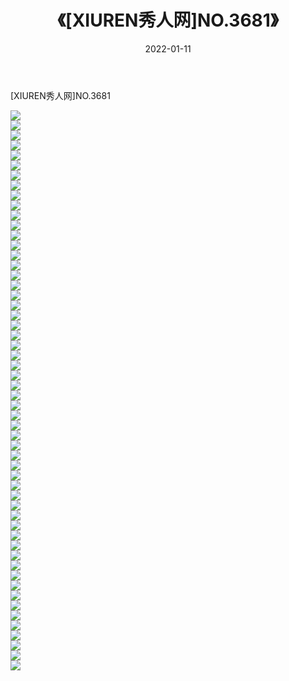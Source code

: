 ﻿---
layout: post
title:  《[XIUREN秀人网]NO.3681》
date:   2022-01-11
img: http://pic.660000.xyz/1:/秀人网/秀人网第04部分/[XIUREN秀人网]NO.3681/000.jpg
categories: [美女, 清纯, 唯美]
---

[XIUREN秀人网]NO.3681

 ![](http://pic.660000.xyz/1:/秀人网/秀人网第04部分/[XIUREN秀人网]NO.3681/001.jpg) <br>![](http://pic.660000.xyz/1:/秀人网/秀人网第04部分/[XIUREN秀人网]NO.3681/002.jpg) <br>![](http://pic.660000.xyz/1:/秀人网/秀人网第04部分/[XIUREN秀人网]NO.3681/003.jpg) <br>![](http://pic.660000.xyz/1:/秀人网/秀人网第04部分/[XIUREN秀人网]NO.3681/004.jpg) <br>![](http://pic.660000.xyz/1:/秀人网/秀人网第04部分/[XIUREN秀人网]NO.3681/005.jpg) <br>![](http://pic.660000.xyz/1:/秀人网/秀人网第04部分/[XIUREN秀人网]NO.3681/006.jpg) <br>![](http://pic.660000.xyz/1:/秀人网/秀人网第04部分/[XIUREN秀人网]NO.3681/007.jpg) <br>![](http://pic.660000.xyz/1:/秀人网/秀人网第04部分/[XIUREN秀人网]NO.3681/008.jpg) <br>![](http://pic.660000.xyz/1:/秀人网/秀人网第04部分/[XIUREN秀人网]NO.3681/009.jpg) <br>![](http://pic.660000.xyz/1:/秀人网/秀人网第04部分/[XIUREN秀人网]NO.3681/010.jpg) <br>![](http://pic.660000.xyz/1:/秀人网/秀人网第04部分/[XIUREN秀人网]NO.3681/011.jpg) <br>![](http://pic.660000.xyz/1:/秀人网/秀人网第04部分/[XIUREN秀人网]NO.3681/012.jpg) <br>![](http://pic.660000.xyz/1:/秀人网/秀人网第04部分/[XIUREN秀人网]NO.3681/013.jpg) <br>![](http://pic.660000.xyz/1:/秀人网/秀人网第04部分/[XIUREN秀人网]NO.3681/014.jpg) <br>![](http://pic.660000.xyz/1:/秀人网/秀人网第04部分/[XIUREN秀人网]NO.3681/015.jpg) <br>![](http://pic.660000.xyz/1:/秀人网/秀人网第04部分/[XIUREN秀人网]NO.3681/016.jpg) <br>![](http://pic.660000.xyz/1:/秀人网/秀人网第04部分/[XIUREN秀人网]NO.3681/017.jpg) <br>![](http://pic.660000.xyz/1:/秀人网/秀人网第04部分/[XIUREN秀人网]NO.3681/018.jpg) <br>![](http://pic.660000.xyz/1:/秀人网/秀人网第04部分/[XIUREN秀人网]NO.3681/019.jpg) <br>![](http://pic.660000.xyz/1:/秀人网/秀人网第04部分/[XIUREN秀人网]NO.3681/020.jpg) <br>![](http://pic.660000.xyz/1:/秀人网/秀人网第04部分/[XIUREN秀人网]NO.3681/021.jpg) <br>![](http://pic.660000.xyz/1:/秀人网/秀人网第04部分/[XIUREN秀人网]NO.3681/022.jpg) <br>![](http://pic.660000.xyz/1:/秀人网/秀人网第04部分/[XIUREN秀人网]NO.3681/023.jpg) <br>![](http://pic.660000.xyz/1:/秀人网/秀人网第04部分/[XIUREN秀人网]NO.3681/024.jpg) <br>![](http://pic.660000.xyz/1:/秀人网/秀人网第04部分/[XIUREN秀人网]NO.3681/025.jpg) <br>![](http://pic.660000.xyz/1:/秀人网/秀人网第04部分/[XIUREN秀人网]NO.3681/026.jpg) <br>![](http://pic.660000.xyz/1:/秀人网/秀人网第04部分/[XIUREN秀人网]NO.3681/027.jpg) <br>![](http://pic.660000.xyz/1:/秀人网/秀人网第04部分/[XIUREN秀人网]NO.3681/028.jpg) <br>![](http://pic.660000.xyz/1:/秀人网/秀人网第04部分/[XIUREN秀人网]NO.3681/029.jpg) <br>![](http://pic.660000.xyz/1:/秀人网/秀人网第04部分/[XIUREN秀人网]NO.3681/030.jpg) <br>![](http://pic.660000.xyz/1:/秀人网/秀人网第04部分/[XIUREN秀人网]NO.3681/031.jpg) <br>![](http://pic.660000.xyz/1:/秀人网/秀人网第04部分/[XIUREN秀人网]NO.3681/032.jpg) <br>![](http://pic.660000.xyz/1:/秀人网/秀人网第04部分/[XIUREN秀人网]NO.3681/033.jpg) <br>![](http://pic.660000.xyz/1:/秀人网/秀人网第04部分/[XIUREN秀人网]NO.3681/034.jpg) <br>![](http://pic.660000.xyz/1:/秀人网/秀人网第04部分/[XIUREN秀人网]NO.3681/035.jpg) <br>![](http://pic.660000.xyz/1:/秀人网/秀人网第04部分/[XIUREN秀人网]NO.3681/036.jpg) <br>![](http://pic.660000.xyz/1:/秀人网/秀人网第04部分/[XIUREN秀人网]NO.3681/037.jpg) <br>![](http://pic.660000.xyz/1:/秀人网/秀人网第04部分/[XIUREN秀人网]NO.3681/038.jpg) <br>![](http://pic.660000.xyz/1:/秀人网/秀人网第04部分/[XIUREN秀人网]NO.3681/039.jpg) <br>![](http://pic.660000.xyz/1:/秀人网/秀人网第04部分/[XIUREN秀人网]NO.3681/040.jpg) <br>![](http://pic.660000.xyz/1:/秀人网/秀人网第04部分/[XIUREN秀人网]NO.3681/041.jpg) <br>![](http://pic.660000.xyz/1:/秀人网/秀人网第04部分/[XIUREN秀人网]NO.3681/042.jpg) <br>![](http://pic.660000.xyz/1:/秀人网/秀人网第04部分/[XIUREN秀人网]NO.3681/043.jpg) <br>![](http://pic.660000.xyz/1:/秀人网/秀人网第04部分/[XIUREN秀人网]NO.3681/044.jpg) <br>![](http://pic.660000.xyz/1:/秀人网/秀人网第04部分/[XIUREN秀人网]NO.3681/045.jpg) <br>![](http://pic.660000.xyz/1:/秀人网/秀人网第04部分/[XIUREN秀人网]NO.3681/046.jpg) <br>![](http://pic.660000.xyz/1:/秀人网/秀人网第04部分/[XIUREN秀人网]NO.3681/047.jpg) <br>![](http://pic.660000.xyz/1:/秀人网/秀人网第04部分/[XIUREN秀人网]NO.3681/048.jpg) <br>![](http://pic.660000.xyz/1:/秀人网/秀人网第04部分/[XIUREN秀人网]NO.3681/049.jpg) <br>![](http://pic.660000.xyz/1:/秀人网/秀人网第04部分/[XIUREN秀人网]NO.3681/050.jpg) <br>![](http://pic.660000.xyz/1:/秀人网/秀人网第04部分/[XIUREN秀人网]NO.3681/051.jpg) <br>![](http://pic.660000.xyz/1:/秀人网/秀人网第04部分/[XIUREN秀人网]NO.3681/052.jpg) <br>![](http://pic.660000.xyz/1:/秀人网/秀人网第04部分/[XIUREN秀人网]NO.3681/053.jpg) <br>![](http://pic.660000.xyz/1:/秀人网/秀人网第04部分/[XIUREN秀人网]NO.3681/054.jpg) <br>![](http://pic.660000.xyz/1:/秀人网/秀人网第04部分/[XIUREN秀人网]NO.3681/055.jpg) <br>![](http://pic.660000.xyz/1:/秀人网/秀人网第04部分/[XIUREN秀人网]NO.3681/056.jpg) <br>